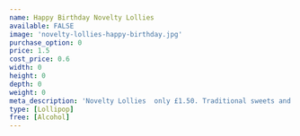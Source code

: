 ```yaml
---
name: Happy Birthday Novelty Lollies
available: FALSE
image: 'novelty-lollies-happy-birthday.jpg'
purchase_option: 0
price: 1.5
cost_price: 0.6
width: 0
height: 0
depth: 0
weight: 0
meta_description: 'Novelty Lollies  only £1.50. Traditional sweets and more at Humbugs Confectionery Store. Specialists in satisfying your sweet tooth!'
type: [Lollipop]
free: [Alcohol]
---
```

